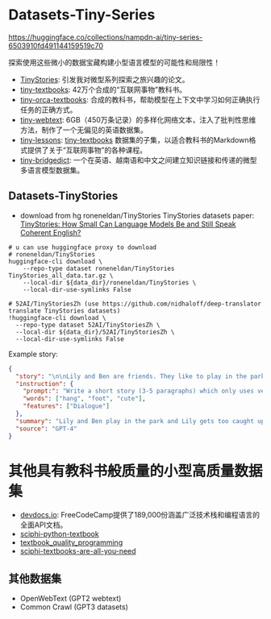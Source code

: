 # Datasets-Tiny-Series
 https://huggingface.co/collections/nampdn-ai/tiny-series-6503910fd491144159519c70

探索使用这些微小的数据宝藏构建小型语言模型的可能性和局限性！

- [TinyStories](https://arxiv.org/abs/2305.07759): 引发我对微型系列探索之旅兴趣的论文。
- [tiny-textbooks](https://huggingface.co/datasets/nampdn-ai/tiny-textbooks): 42万个合成的“互联网事物”教科书。
- [tiny-orca-textbooks](https://huggingface.co/datasets/nampdn-ai/tiny-orca-textbooks): 合成的教科书，帮助模型在上下文中学习如何正确执行任务的正确方式。
- [tiny-webtext](https://huggingface.co/datasets/nampdn-ai/tiny-webtext): 6GB（450万条记录）的多样化网络文本，注入了批判性思维方法，制作了一个无偏见的英语数据集。
- [tiny-lessons](https://huggingface.co/datasets/nampdn-ai/tiny-lessons): [tiny-textbooks](https://huggingface.co/datasets/nampdn-ai/tiny-textbooks) 数据集的子集，以适合教科书的Markdown格式提供了关于“互联网事物”的各种课程。
- [tiny-bridgedict](https://huggingface.co/datasets/nampdn-ai/tiny-bridgedict): 一个在英语、越南语和中文之间建立知识链接和传递的微型多语言模型数据集。

## Datasets-TinyStories

- download from hg roneneldan/TinyStories TinyStories datasets 
  paper: [TinyStories: How Small Can Language Models Be and Still Speak Coherent English?](https://arxiv.org/pdf/2305.07759.pdf)
```shell
# u can use huggingface proxy to download
# roneneldan/TinyStories
huggingface-cli download \
    --repo-type dataset roneneldan/TinyStories TinyStories_all_data.tar.gz \
    --local-dir ${data_dir}/roneneldan/TinyStories \
    --local-dir-use-symlinks False

# 52AI/TinyStoriesZh (use https://github.com/nidhaloff/deep-translator translate TinyStories datasets)
!huggingface-cli download \
  --repo-type dataset 52AI/TinyStoriesZh \
  --local-dir ${data_dir}/52AI/TinyStoriesZh \
  --local-dir-use-symlinks False
```

Example story:
```json
{
  "story": "\n\nLily and Ben are friends. They like to play in the park. One day, they see a big tree with a swing. Lily wants to try the swing. She runs to the tree and climbs on the swing.\n\"Push me, Ben!\" she says. Ben pushes her gently. Lily feels happy. She swings higher and higher. She laughs and shouts.\nBen watches Lily. He thinks she is cute. He wants to swing too. He waits for Lily to stop. But Lily does not stop. She swings faster and faster. She is having too much fun.\n\"Can I swing too, Lily?\" Ben asks. Lily does not hear him. She is too busy swinging. Ben feels sad. He walks away.\nLily swings so high that she loses her grip. She falls off the swing. She lands on the ground. She hurts her foot. She cries.\n\"Ow, ow, ow!\" she says. She looks for Ben. She wants him to help her. But Ben is not there. He is gone.\nLily feels sorry. She wishes she had shared the swing with Ben. She wishes he was there to hug her. She limps to the tree. She sees something hanging from a branch. It is Ben's hat. He left it for her.\nLily smiles. She thinks Ben is nice. She puts on his hat. She hopes he will come back. She wants to say sorry. She wants to be friends again.",
  "instruction": {
    "prompt:": "Write a short story (3-5 paragraphs) which only uses very simple words that a 3 year old child would understand. The story should use the verb \"hang\", the noun \"foot\" and the adjective \"cute\". The story has the following features: the story should contain at least one dialogue. Remember to only use simple words!\n\nPossible story:",
    "words": ["hang", "foot", "cute"],
    "features": ["Dialogue"]
  },
  "summary": "Lily and Ben play in the park and Lily gets too caught up in swinging, causing Ben to leave. Lily falls off the swing and hurts herself, but Ben leaves his hat for her as a kind gesture.",
  "source": "GPT-4"
}
```

# 其他具有教科书般质量的小型高质量数据集

- [devdocs.io](https://huggingface.co/datasets/nampdn-ai/devdocs.io): FreeCodeCamp提供了189,000份涵盖广泛技术栈和编程语言的全面API文档。
- [sciphi-python-textbook](https://huggingface.co/datasets/emrgnt-cmplxty/sciphi-python-textbook)
- [textbook_quality_programming](https://huggingface.co/datasets/vikp/textbook_quality_programming)
- [sciphi-textbooks-are-all-you-need](https://huggingface.co/datasets/emrgnt-cmplxty/sciphi-textbooks-are-all-you-need)

## 其他数据集
- OpenWebText (GPT2 webtext)
- Common Crawl (GPT3 datasets)